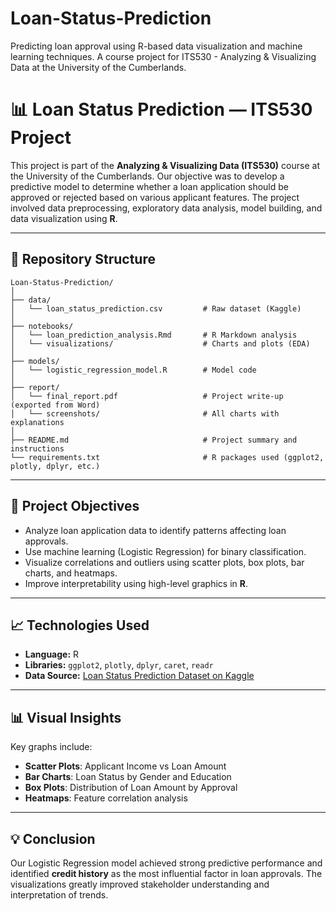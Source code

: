 # Loan-Status-Prediction
Predicting loan approval using R-based data visualization and machine learning techniques. A course project for ITS530 - Analyzing &amp; Visualizing Data at the University of the Cumberlands.

# 📊 Loan Status Prediction — ITS530 Project

This project is part of the **Analyzing & Visualizing Data (ITS530)** course at the University of the Cumberlands. Our objective was to develop a predictive model to determine whether a loan application should be approved or rejected based on various applicant features. The project involved data preprocessing, exploratory data analysis, model building, and data visualization using **R**.

---

## 📁 Repository Structure

```
Loan-Status-Prediction/
│
├── data/
│   └── loan_status_prediction.csv         # Raw dataset (Kaggle)
│
├── notebooks/
│   └── loan_prediction_analysis.Rmd       # R Markdown analysis
│   └── visualizations/                    # Charts and plots (EDA)
│
├── models/
│   └── logistic_regression_model.R        # Model code
│
├── report/
│   └── final_report.pdf                   # Project write-up (exported from Word)
│   └── screenshots/                       # All charts with explanations
│
├── README.md                              # Project summary and instructions
└── requirements.txt                       # R packages used (ggplot2, plotly, dplyr, etc.)
```

---

## 📌 Project Objectives

- Analyze loan application data to identify patterns affecting loan approvals.
- Use machine learning (Logistic Regression) for binary classification.
- Visualize correlations and outliers using scatter plots, box plots, bar charts, and heatmaps.
- Improve interpretability using high-level graphics in **R**.

---

## 📈 Technologies Used

- **Language:** R  
- **Libraries:** `ggplot2`, `plotly`, `dplyr`, `caret`, `readr`  
- **Data Source:** [Loan Status Prediction Dataset on Kaggle](https://www.kaggle.com/datasets/bhavikjikadara/loan-status-prediction-dataset)

---

## 📊 Visual Insights

Key graphs include:
- **Scatter Plots**: Applicant Income vs Loan Amount  
- **Bar Charts**: Loan Status by Gender and Education  
- **Box Plots**: Distribution of Loan Amount by Approval  
- **Heatmaps**: Feature correlation analysis

---

## 💡 Conclusion

Our Logistic Regression model achieved strong predictive performance and identified **credit history** as the most influential factor in loan approvals. The visualizations greatly improved stakeholder understanding and interpretation of trends.
